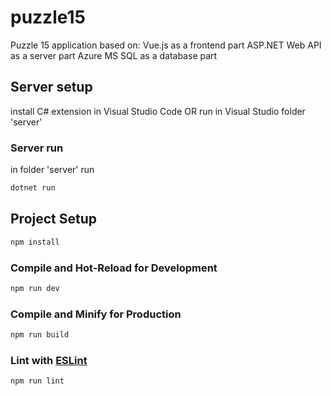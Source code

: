 # puzzle15

Puzzle 15 application based on:
  Vue.js as a frontend part
  ASP.NET Web API as a server part
  Azure MS SQL as a database part

## Server setup

install C# extension in Visual Studio Code
OR
run in Visual Studio folder 'server'

### Server run

in folder 'server' run

```sh
dotnet run
```



## Project Setup

```sh
npm install
```

### Compile and Hot-Reload for Development

```sh
npm run dev
```

### Compile and Minify for Production

```sh
npm run build
```

### Lint with [ESLint](https://eslint.org/)

```sh
npm run lint
```
